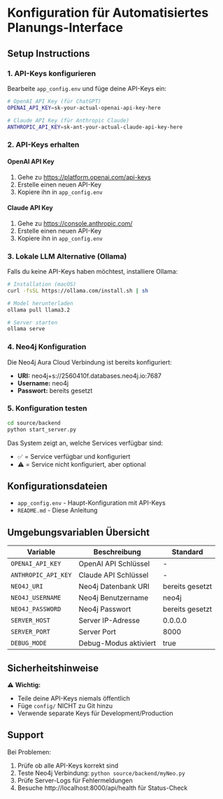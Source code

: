 # Konfiguration für Automatisiertes Planungs-Interface

## Setup Instructions

### 1. API-Keys konfigurieren

Bearbeite `app_config.env` und füge deine API-Keys ein:

```bash
# OpenAI API Key (für ChatGPT)
OPENAI_API_KEY=sk-your-actual-openai-api-key-here

# Claude API Key (für Anthropic Claude)  
ANTHROPIC_API_KEY=sk-ant-your-actual-claude-api-key-here
```

### 2. API-Keys erhalten

#### OpenAI API Key
1. Gehe zu https://platform.openai.com/api-keys
2. Erstelle einen neuen API-Key
3. Kopiere ihn in `app_config.env`

#### Claude API Key  
1. Gehe zu https://console.anthropic.com/
2. Erstelle einen neuen API-Key
3. Kopiere ihn in `app_config.env`

### 3. Lokale LLM Alternative (Ollama)

Falls du keine API-Keys haben möchtest, installiere Ollama:

```bash
# Installation (macOS)
curl -fsSL https://ollama.com/install.sh | sh

# Model herunterladen
ollama pull llama3.2

# Server starten
ollama serve
```

### 4. Neo4j Konfiguration

Die Neo4j Aura Cloud Verbindung ist bereits konfiguriert:
- **URI:** neo4j+s://2560410f.databases.neo4j.io:7687
- **Username:** neo4j  
- **Passwort:** bereits gesetzt

### 5. Konfiguration testen

```bash
cd source/backend
python start_server.py
```

Das System zeigt an, welche Services verfügbar sind:
- ✅ = Service verfügbar und konfiguriert
- ⚠️ = Service nicht konfiguriert, aber optional

## Konfigurationsdateien

- `app_config.env` - Haupt-Konfiguration mit API-Keys
- `README.md` - Diese Anleitung

## Umgebungsvariablen Übersicht

| Variable | Beschreibung | Standard |
|----------|-------------|----------|
| `OPENAI_API_KEY` | OpenAI API Schlüssel | - |
| `ANTHROPIC_API_KEY` | Claude API Schlüssel | - |
| `NEO4J_URI` | Neo4j Datenbank URI | bereits gesetzt |
| `NEO4J_USERNAME` | Neo4j Benutzername | neo4j |
| `NEO4J_PASSWORD` | Neo4j Passwort | bereits gesetzt |
| `SERVER_HOST` | Server IP-Adresse | 0.0.0.0 |
| `SERVER_PORT` | Server Port | 8000 |
| `DEBUG_MODE` | Debug-Modus aktiviert | true |

## Sicherheitshinweise

⚠️ **Wichtig:**
- Teile deine API-Keys niemals öffentlich
- Füge `config/` NICHT zu Git hinzu
- Verwende separate Keys für Development/Production

## Support

Bei Problemen:
1. Prüfe ob alle API-Keys korrekt sind
2. Teste Neo4j Verbindung: `python source/backend/myNeo.py`  
3. Prüfe Server-Logs für Fehlermeldungen
4. Besuche http://localhost:8000/api/health für Status-Check